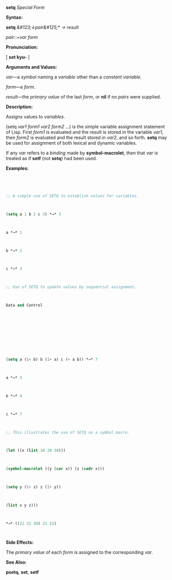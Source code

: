 **setq** *Special Form* 



**Syntax:** 



**setq** *\&#123;↓pair\&#125;*\* *→ result* 



*pair::*=*var form* 



**Pronunciation:** 



[ **set kyu-** ] 



**Arguments and Values:** 



*var*—a *symbol* naming a *variable* other than a *constant variable*. 



*form*—a *form*. 



*result*—the *primary value* of the last *form*, or **nil** if no *pairs* were supplied. 



**Description:** 



Assigns values to *variables*. 



(setq *var1 form1 var2 form2* ...) is the simple variable assignment statement of Lisp. First *form1* is evaluated and the result is stored in the variable *var1*, then *form2* is evaluated and the result stored in *var2*, and so forth. **setq** may be used for assignment of both lexical and dynamic variables. 



If any *var* refers to a *binding* made by **symbol-macrolet**, then that *var* is treated as if **setf** (not **setq**) had been used. 



**Examples:**
```lisp
 



;; A simple use of SETQ to establish values for variables. 



(setq a 1 b 2 c 3) *→* 3 



a *→* 1 



b *→* 2 



c *→* 3 



;; Use of SETQ to update values by sequential assignment. 



Data and Control 











(setq a (1+ b) b (1+ a) c (+ a b)) *→* 7 



a *→* 3 



b *→* 4 



c *→* 7 



;; This illustrates the use of SETQ on a symbol macro. 



(let ((x (list 10 20 30))) 



(symbol-macrolet ((y (car x)) (z (cadr x))) 



(setq y (1+ z) z (1+ y)) 



(list x y z))) 



*→* ((21 22 30) 21 22) 




```
**Side Effects:** 



The *primary value* of each *form* is assigned to the corresponding *var*. 



**See Also:** 



**psetq**, **set**, **setf** 



